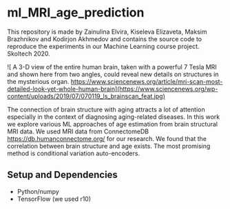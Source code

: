 # ml_MRI_age_prediction

This repository is made by Zainulina Elvira, Kiseleva Elizaveta, Maksim Brazhnikov and Kodirjon Akhmedov and contains the source code to reproduce the experiments in our Machine Learning course project. Skoltech 2020.

![ A 3-D view of the entire human brain, taken with a powerful 7 Tesla MRI and shown here from two angles, could reveal new details on structures in the mysterious organ. https://www.sciencenews.org/article/mri-scan-most-detailed-look-yet-whole-human-brain](https://www.sciencenews.org/wp-content/uploads/2019/07/070119_ls_brainscan_feat.jpg)

The connection of brain structure with aging attracts a lot of attention especially in the context of diagnosing aging-related diseases.
In this work we explore various ML approaches of age estimation from brain structural MRI data. We used MRI data from ConnectomeDB https://db.humanconnectome.org/ for our research. We found that the correlation between brain structure and age exists. The most promising method is conditional variation auto-encoders.

## Setup and Dependencies
* Python/numpy
* TensorFlow (we used r10)
